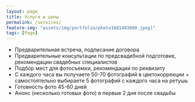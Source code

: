 ```yaml
---
layout: page
title: Услуги и цены
permalink: /services/
feature-img: "assets/img/portfolio/photo1681403660.jpeg]"
tags: [Page]
---
```


- Предварительная встреча, подписание договора
- Предварительные консультации по предсвадебной подготовке, рекомендации свадебных специалистов
- Подбор мест для фотосъемки, рекомендации по реквизиту
- С каждого часа вы получаете 50-70 фотографий в цветокоррекции + самостоятельно выбираете 5 фотографий с каждого часа на ретушь
- Готовность фото 45-60 дней
- Анонс (несколько готовых фото) в первые 2 дня после свадьбы
 
